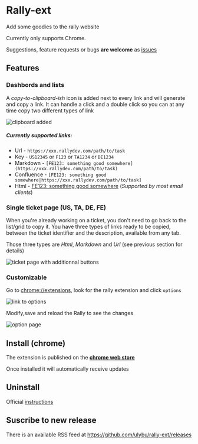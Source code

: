 # Rally-ext

Add some goodies to the rally website

Currently only supports Chrome.

Suggestions, feature requests or bugs **are welcome** as [issues](https://github.com/ulybu/rally-ext/issues)

## Features

### Dashbords and lists

A _copy-to-clipboard-ish_ icon is added next to every link and will generate and copy a link.
It can handle a click and a double click so you can at any time copy two different types of link

![clipboard added](https://cloud.githubusercontent.com/assets/2479249/9069200/2ef222b2-3ae8-11e5-8e08-077234092f00.png)

##### Currently supported links:

* Url - `https://xxx.rallydev.com/path/to/task`
* Key - `US12345` or `F123` or `TA1234` or `DE1234`
* Markdown - `[FE123: something good somewhere](https://xxx.rallydev.com/path/to/task)`
* Confluence - `[FE123: something good somewhere|https://xxx.rallydev.com/path/to/task]`
* Html - [FE123: something good somewhere](https://xxx.rallydev.com/path/to/task)
   (*Supported by most email clients*)

### Single ticket page (US, TA, DE, FE)

When you're already working on a ticket, you don't need to go back to the list/grid to copy it. You have three types of links ready to be copied, between the ticket identifier and the description, available from any tab.

Those three types are *Html*, *Markdown* and *Url* (see previous section for details)

  ![ticket page with additionnal buttons](https://cloud.githubusercontent.com/assets/2479249/13863525/bd69a2e0-ec9a-11e5-9eeb-da9c096057f4.png)
 
### Customizable

Go to [chrome://extensions](chrome://extensions), look for the rally extension and click <underline>`options`</underline>

![link to options](https://cloud.githubusercontent.com/assets/2479249/9069208/36d71640-3ae8-11e5-9e41-68341a7af260.png)

Modify,save and reload the Rally to see the changes 

![option page](https://cloud.githubusercontent.com/assets/2479249/13864011/8656c568-ec9e-11e5-9ed0-de7383ad3f20.png)

## Install (chrome)
The extension is published on the [**chrome web store**](https://chrome.google.com/webstore/detail/rally/gaoglodjegfcmjckjagjhbollbibjjnf/related)

Once installed it will automatically receive updates


## Uninstall
Official [instructions](https://support.google.com/chrome/answer/167997?hl=en-GB)

## Suscribe to new release
There is an available RSS feed at https://github.com/ulybu/rally-ext/releases

